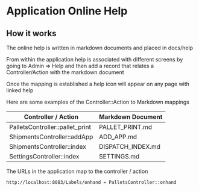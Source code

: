 # Application Online Help

## How it works
The online help is written in markdown documents and placed in docs/help

From within the application help is associated with different screens by going to Admin => Help and then add a record that relates a Controller/Action with the markdown document

Once the mapping is established a help icon will appear on any page with linked help

Here are some examples of the Controller::Action to Markdown mappings

| Controller / Action | Markdown Document |
|---------------------|-------------------|
| PalletsController::pallet_print | PALLET_PRINT.md |
| ShipmentsController::addApp | ADD_APP.md |
| ShipmentsController::index | DISPATCH_INDEX.md |
| SettingsController::index | SETTINGS.md |


The URLs in the application map to the controller / action

    http://localhost:8083/Labels/onhand = PalletsController::onhand
